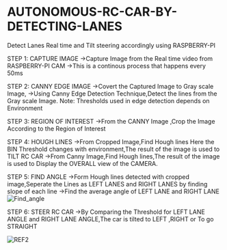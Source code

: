 # AUTONOMOUS-RC-CAR-BY-DETECTING-LANES
Detect Lanes Real time and Tilt steering accordingly using RASPBERRY-PI

STEP 1: CAPTURE IMAGE
->Capture Image from the Real time video from RASPBERRY-PI CAM
->This is a continous process that happens every 50ms

STEP 2: CANNY EDGE IMAGE
->Covert the Captured Image to Gray scale Image,
->Using Canny Edge Detection Technique,Detect the lines from the Gray scale Image.
Note: Thresholds used in edge detection depends on Environment

STEP 3: REGION OF INTEREST
->From the CANNY Image ,Crop the Image According to the Region of Interest

STEP 4: HOUGH LINES
->From Cropped Image,Find Hough lines Here the BIN Threshold changes with environment,The result of the image is used to TILT RC CAR
->From Canny Image,Find Hough lines,The result of the image is used to Display the OVERALL view of the CAMERA.

STEP 5: FIND ANGLE
->Form Hough lines detected with cropped image,Seperate the Lines as LEFT LANES and RIGHT LANES by finding slope of each line
->Find the average angle of LEFT LANE and RIGHT LANE
![Find_angle](https://user-images.githubusercontent.com/66992192/101622160-0af18480-3a5a-11eb-8823-5c1c66c89610.png)

STEP 6: STEER RC CAR
->By Comparing the Threshold for LEFT LANE ANGLE and RIGHT LANE ANGLE,The car is tilted to LEFT ,RIGHT or To go STRAIGHT

![REF2](https://user-images.githubusercontent.com/66992192/101620640-22c80900-3a58-11eb-836b-ca7dc489f240.jpg)
